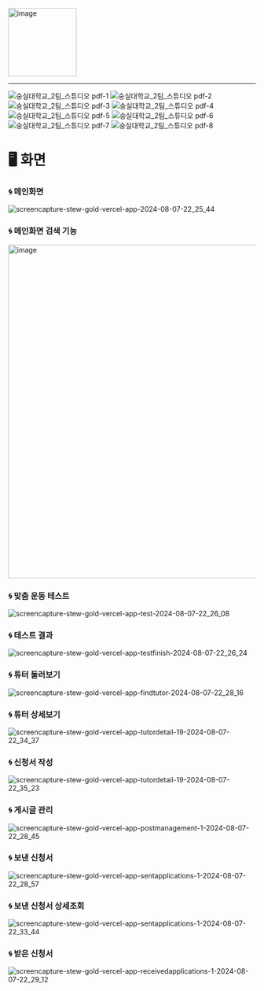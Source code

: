 <img width="139" alt="image" src="https://github.com/user-attachments/assets/70544320-a067-4e7d-841e-dc80696344e7">

---

![숭실대학교_2팀_스튜디오 pdf-1](https://github.com/user-attachments/assets/237c4019-800f-4ead-a404-62aa5c237676)
![숭실대학교_2팀_스튜디오 pdf-2](https://github.com/user-attachments/assets/c52b0719-a83f-4265-a1be-58a73c727538)
![숭실대학교_2팀_스튜디오 pdf-3](https://github.com/user-attachments/assets/e82b241d-d47b-47b1-8195-a1ff9ebd10f8)
![숭실대학교_2팀_스튜디오 pdf-4](https://github.com/user-attachments/assets/1dcbcea9-5f46-4af7-94d8-744f7fb3a7ad)
![숭실대학교_2팀_스튜디오 pdf-5](https://github.com/user-attachments/assets/37a0af0c-fce8-4a1a-ab3e-c5354a0d30b0)
![숭실대학교_2팀_스튜디오 pdf-6](https://github.com/user-attachments/assets/14aff056-91b9-4f93-956a-3c477b9a58cc)
![숭실대학교_2팀_스튜디오 pdf-7](https://github.com/user-attachments/assets/492f4152-9bdd-43c1-932f-78f7cec8884d)
![숭실대학교_2팀_스튜디오 pdf-8](https://github.com/user-attachments/assets/86167d28-7913-4176-a088-2b916d1ef1a5)


# 🖥️ 화면
### 🌀 메인화면
![screencapture-stew-gold-vercel-app-2024-08-07-22_25_44](https://github.com/user-attachments/assets/63c62263-072b-41fd-a8ea-67980808e6de)

### 🌀 메인화면 검색 기능
<img width="678" alt="image" src="https://github.com/user-attachments/assets/f4a5144e-46ee-444d-abf6-b45f43dc54ab">

### 🌀 맞춤 운동 테스트
![screencapture-stew-gold-vercel-app-test-2024-08-07-22_26_08](https://github.com/user-attachments/assets/47300955-a701-4471-960c-a6d3edd422fc)

### 🌀 테스트 결과
![screencapture-stew-gold-vercel-app-testfinish-2024-08-07-22_26_24](https://github.com/user-attachments/assets/ab61f088-20ea-4290-9cc5-5d495329f3c8)

### 🌀 튜터 둘러보기
![screencapture-stew-gold-vercel-app-findtutor-2024-08-07-22_28_16](https://github.com/user-attachments/assets/637aa5ae-7bc3-4383-8560-fcfb4f6a635f)

### 🌀 튜터 상세보기
![screencapture-stew-gold-vercel-app-tutordetail-19-2024-08-07-22_34_37](https://github.com/user-attachments/assets/8aa3e7ff-8a50-435d-a521-3908033474b3)

### 🌀 신청서 작성
![screencapture-stew-gold-vercel-app-tutordetail-19-2024-08-07-22_35_23](https://github.com/user-attachments/assets/483a183c-542c-43b1-97b3-bb1a01fb6d24)

### 🌀 게시글 관리
![screencapture-stew-gold-vercel-app-postmanagement-1-2024-08-07-22_28_45](https://github.com/user-attachments/assets/9a549ab0-1481-4e66-a212-32a3360d945a)

### 🌀 보낸 신청서
![screencapture-stew-gold-vercel-app-sentapplications-1-2024-08-07-22_28_57](https://github.com/user-attachments/assets/bfdceeac-2fe8-4c1a-9a56-59ecc369aa3d)

### 🌀 보낸 신청서 상세조회
![screencapture-stew-gold-vercel-app-sentapplications-1-2024-08-07-22_33_44](https://github.com/user-attachments/assets/55f63f73-5688-4d0f-bf1f-cc48ff899a46)

### 🌀 받은 신청서
![screencapture-stew-gold-vercel-app-receivedapplications-1-2024-08-07-22_29_12](https://github.com/user-attachments/assets/e8d97b6c-dbed-47ab-90d6-3979574bf962)

